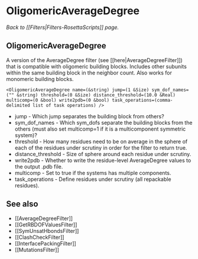 # OligomericAverageDegree
*Back to [[Filters|Filters-RosettaScripts]] page.*
## OligomericAverageDegree

A version of the AverageDegree filter (see [[here|AverageDegreeFilter]]) that is compatible with oligomeric building blocks. Includes other subunits within the same building block in the neighbor count. Also works for monomeric building blocks.

```
<OligomericAverageDegree name=(&string) jump=(1 &Size) sym_dof_names=("" &string) threshold=(0 &Size) distance_threshold=(10.0 &Real) multicomp=(0 &bool) write2pdb=(0 &bool) task_operations=(comma-delimited list of task operations) />
```

-   jump - Which jump separates the building block from others?
-   sym\_dof\_names - Which sym\_dofs separate the building blocks from the others (must also set multicomp=1 if it is a multicomponent symmetric system)?
-   threshold - How many residues need to be on average in the sphere of each of the residues under scrutiny in order for the filter to return true.
-   distance\_threshold - Size of sphere around each residue under scrutiny.
-   write2pdb - Whether to write the residue-level AverageDegree values to the output .pdb file.
-   multicomp - Set to true if the systems has multiple components.
-   task\_operations - Define residues under scrutiny (all repackable residues).

## See also

* [[AverageDegreeFilter]]
* [[GetRBDOFValuesFilter]]
* [[SymUnsatHbondsFilter]]
* [[ClashCheckFilter]]
* [[InterfacePackingFilter]]
* [[MutationsFilter]]
